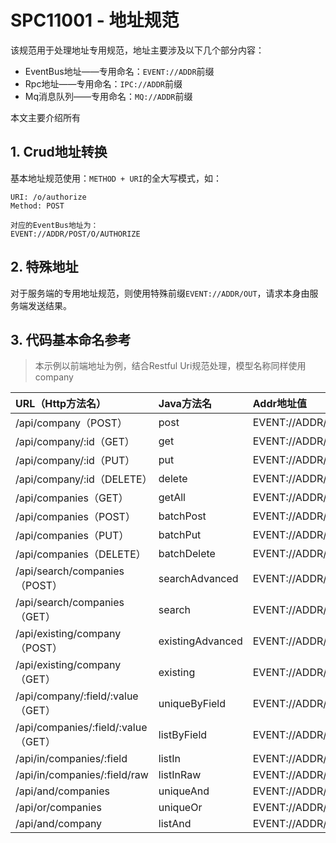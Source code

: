 # SPC11001 - 地址规范

该规范用于处理地址专用规范，地址主要涉及以下几个部分内容：

* EventBus地址——专用命名：`EVENT://ADDR`前缀
* Rpc地址——专用命名：`IPC://ADDR`前缀
* Mq消息队列——专用命名：`MQ://ADDR`前缀

本文主要介绍所有

## 1. Crud地址转换

基本地址规范使用：`METHOD + URI`的全大写模式，如：

```
URI: /o/authorize
Method: POST

对应的EventBus地址为：
EVENT://ADDR/POST/O/AUTHORIZE
```

## 2. 特殊地址

对于服务端的专用地址规范，则使用特殊前缀`EVENT://ADDR/OUT`，请求本身由服务端发送结果。

## 3. 代码基本命名参考

> 本示例以前端地址为例，结合Restful Uri规范处理，模型名称同样使用company

| URL（Http方法名） | Java方法名 | Addr地址值 |
| :--- | :--- | :--- |
| /api/company（POST） | post | EVENT://ADDR/POST/COMPANY |
| /api/company/:id（GET） | get | EVENT://ADDR/GET/COMPANY |
| /api/company/:id（PUT） | put | EVENT://ADDR/PUT/COMPANY |
| /api/company/:id（DELETE） | delete | EVENT://ADDR/DELETE/COMPANY |
| /api/companies（GET） | getAll | EVENT://ADDR/GET/COMPANIES |
| /api/companies（POST） | batchPost | EVENT://ADDR/POST/COMPANIES |
| /api/companies（PUT） | batchPut | EVENT://ADDR/PUT/COMPANIES |
| /api/companies（DELETE） | batchDelete | EVENT://ADDR/DELETE/COMPANIES |
| /api/search/companies（POST） | searchAdvanced | EVENT://ADDR/SEARCH/COMPANIES |
| /api/search/companies（GET） | search | EVENT://ADDR/SEARCH/COMPANIES/GET |
| /api/existing/company（POST） | existingAdvanced | EVENT://ADDR/EXISTING/COMPANY |
| /api/existing/company（GET） | existing | EVENT://ADDR/EXISTING/COMPANY/GET |
| /api/company/:field/:value（GET） | uniqueByField | EVENT://ADDR/GET/COMPANY/BY/{FIELD} |
| /api/companies/:field/:value（GET） | listByField | EVENT://ADDR/GET/COMPANIES/BY/{FIELD} |
| /api/in/companies/:field | listIn | EVENT://ADDR/POST/COMPANIES/IN/{FIELD} |
| /api/in/companies/:field/raw | listInRaw | EVENT://ADDR/POST/COMPANIES/IN/{FIELD}/RAW |
| /api/and/companies | uniqueAnd | EVENT://ADDR/POST/COMPANIES/AND |
| /api/or/companies | uniqueOr | EVENT://ADDR/POST/COMPANIES/OR |
| /api/and/company | listAnd | EVENT://ADDR/POST/COMPANY/AND |



